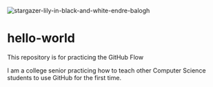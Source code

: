 ![stargazer-lily-in-black-and-white-endre-balogh](https://github.com/user-attachments/assets/f7bb8e82-a98a-409a-b08d-a46094f0f9f3)
# hello-world
This repository is for practicing the GitHub Flow

I am a college senior practicing how to teach other Computer Science students to use GitHub for the first time.
